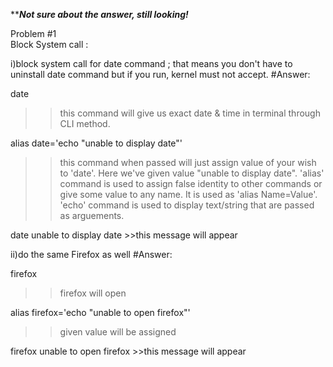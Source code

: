 *************Not sure about the answer, still looking!***********

Problem #1   
Block System call : 

i)block system call for date command ; that means you don't have to uninstall date command but if you run, kernel must not accept.
#Answer:

date 
>> this command will give us exact date & time in terminal through CLI method.

 alias date='echo "unable to display date"'
>> this command when passed will just assign value of your wish to 'date'. Here we've given value "unable to display date".
>> 'alias' command is used to assign false identity to other commands or give some value to any name. It is used as 'alias Name=Value'.
>> 'echo' command is used to display text/string that are passed as arguements.

 date
unable to display date >>this message will appear

ii)do the same Firefox as well
#Answer:
 
 firefox 
>>firefox will open

 alias firefox='echo "unable to open firefox"'
>>given value will be assigned

 firefox
unable to open firefox >>this message will appear
